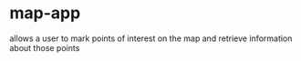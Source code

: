 # map-app
allows a user to mark points of interest on the map and retrieve information about those points
